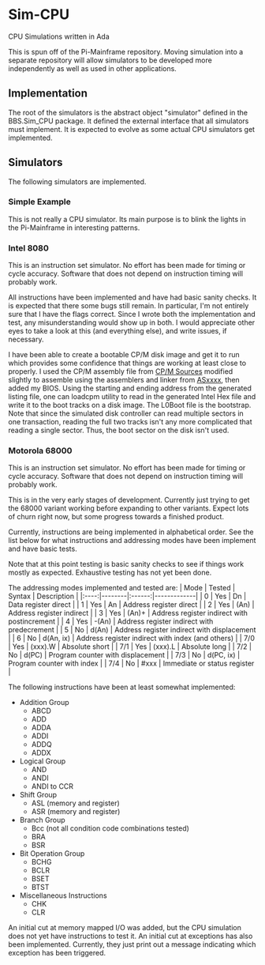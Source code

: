 # Sim-CPU
CPU Simulations written in Ada

This is spun off of the Pi-Mainframe repository.  Moving simulation into
a separate repository will allow simulators to be developed more independently
as well as used in other applications.

## Implementation
The root of the simulators is the abstract object "simulator" defined in the
BBS.Sim_CPU package.  It defined the external interface that all simulators
must implement.  It is expected to evolve as some actual CPU simulators get
implemented.

## Simulators
The following simulators are implemented.

### Simple Example
This is not really a CPU simulator.  Its main purpose is to blink the lights
in the Pi-Mainframe in interesting patterns.

### Intel 8080
This is an instruction set simulator.  No effort has been made for timing or
cycle accuracy.  Software that does not depend on instruction timing will
probably work.

All instructions have been implemented and have had basic sanity checks.
It is expected that there some bugs still remain.  In particular, I'm not
entirely sure that I have the flags correct.  Since I wrote both the
implementation and test, any misunderstanding would show up in both.  I
would appreciate other eyes to take a look at this (and everything else),
and write issues, if necessary.

I have been able to create a bootable CP/M disk image and get it to run
which provides some confidence that things are working at least close
to properly.  I used the CP/M assembly file from [CP/M Sources](http://www.cpm.z80.de/source.html)
modified slightly to assemble using the assemblers and linker from [ASxxxx](https://github.com/0cjs/ASxxxx),
then added my BIOS.  Using the starting and ending address from the
generated listing file, one can loadcpm utility to read in the generated
Intel Hex file and write it to the boot tracks on a disk image.  The L0Boot
file is the bootstrap.  Note that since the simulated disk controller
can read multiple sectors in one transaction, reading the full two
tracks isn't any more complicated that reading a single sector.  Thus,
the boot sector on the disk isn't used.

### Motorola 68000
This is an instruction set simulator.  No effort has been made for timing or
cycle accuracy.  Software that does not depend on instruction timing will
probably work.

This is in the very early stages of development.  Currently just trying to
get the 68000 variant working before expanding to other variants.  Expect
lots of churn right now, but some progress towards a finished product.

Currently, instructions are being implemented in alphabetical order.  See
the list below for what instructions and addressing modes have been
implement and have basic tests.

Note that at this point testing is basic sanity checks to see if things
work mostly as expected.  Exhaustive testing has not yet been done.

The addressing modes implemented and tested are:
| Mode | Tested | Syntax | Description |
|:----:|--------|:------:|-------------|
| 0 | Yes | Dn | Data register direct |
| 1 | Yes | An | Address register direct |
| 2 | Yes | (An) | Address register indirect |
| 3 | Yes | (An)+ | Address register indirect with postincrement |
| 4 | Yes | -(An) | Address register indirect with predecrement |
| 5 | No | d(An) | Address register indirect with displacement |
| 6 | No | d(An, ix) | Address register indirect with index (and others) |
| 7/0 | Yes | (xxx).W | Absolute short |
| 7/1 | Yes | (xxx).L | Absolute long |
| 7/2 | No | d(PC) | Program counter with displacement |
| 7/3 | No | d(PC, ix) | Program counter with index |
| 7/4 | No | #xxx | Immediate or status register |

The following instructions have been at least somewhat implemented:
- Addition Group
    - ABCD
    - ADD
    - ADDA
    - ADDI
    - ADDQ
    - ADDX
- Logical Group
    - AND
    - ANDI
    - ANDI to CCR
- Shift Group
    - ASL (memory and register)
    - ASR (memory and register)
- Branch Group
    - Bcc (not all condition code combinations tested)
    - BRA
    - BSR
- Bit Operation Group
    - BCHG
    - BCLR
    - BSET
    - BTST
- Miscellaneous Instructions
   - CHK
   - CLR

An initial cut at memory mapped I/O was added, but the CPU simulation
does not yet have instructions to test it.  An initial cut at exceptions
has also been implemented.  Currently, they just print out a message
indicating which exception has been triggered.
